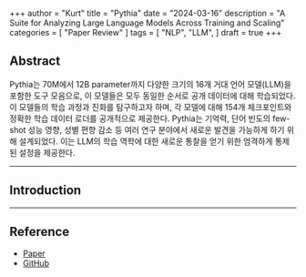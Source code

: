 +++
author = "Kurt"
title = "Pythia"
date = "2024-03-16"
description = "A Suite for Analyzing Large Language Models Across Training and Scaling"
categories = [
    "Paper Review"
]
tags = [
    "NLP",
    "LLM",
]
draft = true
+++

## Abstract

Pythia는 70M에서 12B parameter까지 다양한 크기의 16개 거대 언어 모델(LLM)을 포함한 도구 모음으로, 이 모델들은 모두 동일한 순서로 공개 데이터에 대해 학습되었다. 이 모델들의 학습 과정과 진화를 탐구하고자 하며, 각 모델에 대해 154개 체크포인트와 정확한 학습 데이터 로더를 공개적으로 제공한다. Pythia는 기억력, 단어 빈도의 few-shot 성능 영향, 성별 편향 감소 등 여러 연구 분야에서 새로운 발견을 가능하게 하기 위해 설계되었다. 이는 LLM의 학습 역학에 대한 새로운 통찰을 얻기 위한 엄격하게 통제된 설정을 제공한다.

---

## Introduction




---

## Reference

* [Paper](https://arxiv.org/pdf/2304.01373.pdf)
* [GitHub](https://github.com/EleutherAI/pythia)